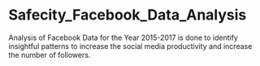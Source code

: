 # Safecity_Facebook_Data_Analysis
Analysis of Facebook Data for the Year 2015-2017 is done to identify insightful patterns to increase the social media productivity and increase the number of followers. 
